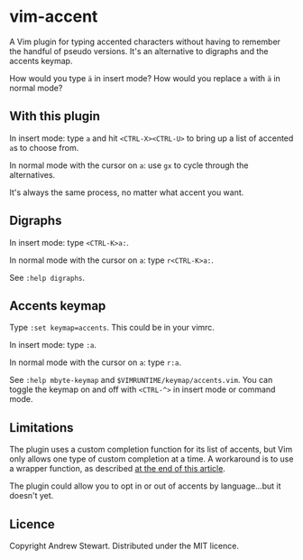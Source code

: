 # vim-accent

A Vim plugin for typing accented characters without having to remember the handful of pseudo versions.  It's an alternative to digraphs and the accents keymap.

How would you type `ä` in insert mode?  How would you replace `a` with `ä` in normal mode?


## With this plugin

In insert mode: type `a` and hit `<CTRL-X><CTRL-U>` to bring up a list of accented `a`s to choose from.

In normal mode with the cursor on `a`: use `gx` to cycle through the alternatives.

It's always the same process, no matter what accent you want.


## Digraphs

In insert mode: type `<CTRL-K>a:`.

In normal mode with the cursor on `a`: type `r<CTRL-K>a:`.

See `:help digraphs`.


## Accents keymap

Type `:set keymap=accents`.  This could be in your vimrc.

In insert mode: type `:a`.

In normal mode with the cursor on `a`: type `r:a`.

See `:help mbyte-keymap` and `$VIMRUNTIME/keymap/accents.vim`.  You can toggle the keymap on and off with `<CTRL-^>` in insert mode or command mode.


## Limitations

The plugin uses a custom completion function for its list of accents, but Vim only allows one type of custom completion at a time.  A workaround is to use a wrapper function, as described [at the end of this article](http://junegunn.kr/2014/06/emoji-completion-in-vim/).

The plugin could allow you to opt in or out of accents by language...but it doesn't yet.


## Licence

Copyright Andrew Stewart.  Distributed under the MIT licence.

